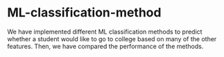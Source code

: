 # ML-classification-method
We have implemented different ML classification methods to predict whether a student would like to go to college based on many of the other features. Then, we have compared the performance of the methods.
